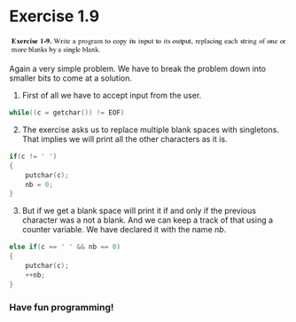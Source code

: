 # Exercise 1.9

![Problem Statement](prb_statement.png)

Again a very simple problem. We have to break the problem down into smaller bits to come at a solution.

1. First of all we have to accept input from the user.
```c
while((c = getchar()) != EOF)
```
2. The exercise asks us to replace multiple blank spaces with singletons. That implies we will print all the other characters as it is.
```c
if(c != ' ')
{
	putchar(c);
	nb = 0;
}
```
3. But if we get a blank space will print it if and only if the previous character was a not a blank. And we can keep a track of that using a counter variable. We have declared it with the name _nb_.
```c
else if(c == ' ' && nb == 0)
{
	putchar(c);
	++nb;
}
```

### Have fun programming!

